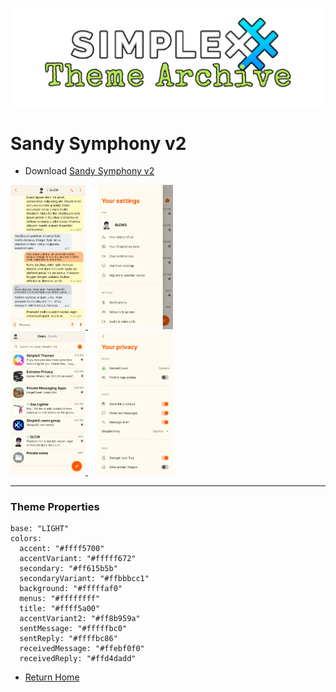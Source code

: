 ![SxC Theme Archive Banner](../resources/SxC_themeBanner.png)

# Sandy Symphony v2

* Download [Sandy Symphony v2](../themes/SxC_sandySymphony-v2theme)

<a href="../screenshots/SxC_sandySymphony-v201.jpg" target="_blank">
		<img src="../screenshots/SxC_sandySymphony-v201.jpg" width="120">
</a>&nbsp;&nbsp;&nbsp;
<a href="../screenshots/SxC_sandySymphony-v202.jpg" target="_blank">
		<img src="../screenshots/SxC_sandySymphony-v202.jpg" width="120">
</a>
<br>
<a href="../screenshots/SxC_sandySymphony-v203.jpg" target="_blank">
		<img src="../screenshots/SxC_sandySymphony-v203.jpg" width="120">
</a>&nbsp;&nbsp;&nbsp;
<a href="../screenshots/SxC_sandySymphony-v204.jpg" target="_blank">
		<img src="../screenshots/SxC_sandySymphony-v204.jpg" width="120">
</a>

----
### Theme Properties
```
base: "LIGHT"
colors:
  accent: "#ffff5700"
  accentVariant: "#fffff672"
  secondary: "#ff615b5b"
  secondaryVariant: "#ffbbbcc1"
  background: "#fffffaf0"
  menus: "#ffffffff"
  title: "#ffff5a00"
  accentVariant2: "#ff8b959a"
  sentMessage: "#fffffbc0"
  sentReply: "#ffffbc86"
  receivedMessage: "#ffebf0f0"
  receivedReply: "#ffd4dadd"
```

* [Return Home](../)